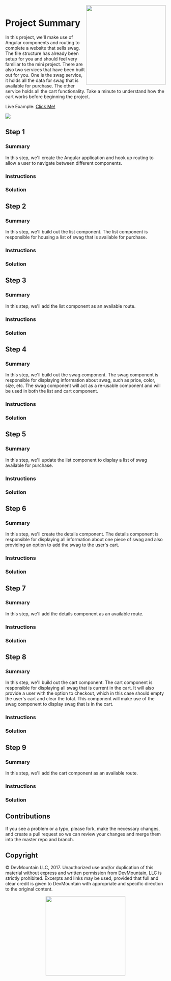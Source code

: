<img src="https://devmounta.in/img/logowhiteblue.png" width="250" align="right">

# Project Summary

In this project, we'll make use of Angular components and routing to complete a website that sells swag. The file structure has already been setup for you and should feel very familiar to the mini project. There are also two services that have been built out for you. One is the swag service, it holds all the data for swag that is available for purchase. The other service holds all the cart functionality. Take a minute to understand how the cart works before beginning the project.

Live Example: <a href="https://devmountain.github.io/angular-3-afternoon/#!/">Click Me!</a>

<img src="https://github.com/DevMountain/angular-3-afternoon/blob/solution/readme-assets/1.png" />

## Step 1

### Summary

In this step, we'll create the Angular application and hook up routing to allow a user to navigate between different components. 

### Instructions



### Solution




## Step 2

### Summary

In this step, we'll build out the list component. The list component is responsible for housing a list of swag that is available for purchase. 

### Instructions



### Solution


## Step 3

### Summary

In this step, we'll add the list component as an available route.

### Instructions



### Solution


## Step 4

### Summary

In this step, we'll build out the swag component. The swag component is responsible for displaying information about swag, such as price, color, size, etc. The swag component will act as a re-usable component and will be used in both the list and cart component.

### Instructions



### Solution


## Step 5

### Summary

In this step, we'll update the list component to display a list of swag available for purchase.

### Instructions



### Solution


## Step 6

### Summary

In this step, we'll create the details component. The details component is responsible for displaying all information about one piece of swag and also providing an option to add the swag to the user's cart.

### Instructions



### Solution


## Step 7

### Summary

In this step, we'll add the details component as an available route.

### Instructions



### Solution


## Step 8

### Summary

In this step, we'll build out the cart component. The cart component is responsible for displaying all swag that is current in the cart. It will also provide a user with the option to checkout, which in this case should empty the user's cart and clear the total. This component will make use of the swag component to display swag that is in the cart.

### Instructions



### Solution


## Step 9

### Summary

In this step, we'll add the cart component as an available route.

### Instructions



### Solution
























## Contributions

If you see a problem or a typo, please fork, make the necessary changes, and create a pull request so we can review your changes and merge them into the master repo and branch.

## Copyright

© DevMountain LLC, 2017. Unauthorized use and/or duplication of this material without express and written permission from DevMountain, LLC is strictly prohibited. Excerpts and links may be used, provided that full and clear credit is given to DevMountain with appropriate and specific direction to the original content.

<p align="center">
<img src="https://devmounta.in/img/logowhiteblue.png" width="250">
</p>

